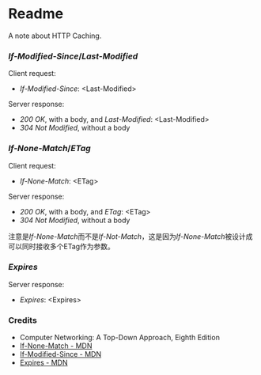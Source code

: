 # Readme
A note about HTTP Caching.

### *If-Modified-Since*/*Last-Modified*

Client request:
- *If-Modified-Since*: \<Last-Modified\>

Server response:
- *200 OK*, with a body, and *Last-Modified*: \<Last-Modified\>
- *304 Not Modified*, without a body

### *If-None-Match*/*ETag*

Client request:
- *If-None-Match*: \<ETag\>

Server response:
- *200 OK*, with a body, and *ETag*: \<ETag\>
- *304 Not Modified*, without a body

注意是*If-None-Match*而不是*If-Not-Match*，这是因为*If-None-Match*被设计成可以同时接收多个ETag作为参数。

### *Expires*

Server response:
- *Expires*: \<Expires\>

### Credits
- Computer Networking: A Top-Down Approach, Eighth Edition
- [If-None-Match - MDN](https://developer.mozilla.org/en-US/docs/Web/HTTP/Headers/If-None-Match)
- [If-Modified-Since - MDN](https://developer.mozilla.org/en-US/docs/Web/HTTP/Headers/If-Modified-Since)
- [Expires - MDN](https://developer.mozilla.org/en-US/docs/Web/HTTP/Headers/Expires)
